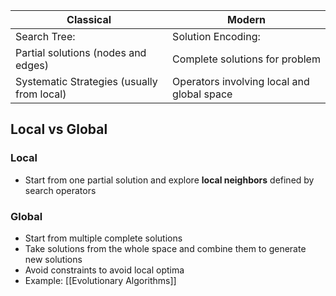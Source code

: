 
| Classical                                  | Modern                                     |
| ------------------------------------------ | ------------------------------------------ |
| Search Tree:                               | Solution Encoding:                         |
| Partial solutions (nodes and edges)        | Complete solutions for problem             |
| Systematic Strategies (usually from local) | Operators involving local and global space |

## Local vs Global
### Local
- Start from one partial solution and explore **local neighbors** defined by search operators
### Global
- Start from multiple complete solutions
- Take solutions from the whole space and combine them to generate new solutions
- Avoid constraints to avoid local optima
- Example: [[Evolutionary Algorithms]]
